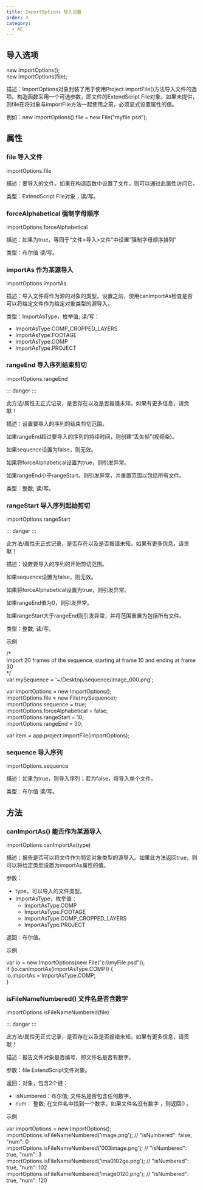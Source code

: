 ```yaml
---
title: ImportOptions 导入设置
order: 3
category:
  - AE
---
```

## 导入选项 #

new ImportOptions();  
new ImportOptions(file);

描述：ImportOptions对象封装了用于使用Project.importFile()方法导入文件的选项。构造函数采用一个可选参数，即文件的ExtendScript
File对象。如果未提供，则file在将对象与importFile方法一起使用之前，必须显式设置属性的值。

例如：new ImportOptions().file = new File("myfile.psd");

## 属性 #

### file 导入文件 #

importOptions.file

描述：要导入的文件。如果在构造函数中设置了文件，则可以通过此属性访问它。

类型：ExtendScript File对象；读/写。

### forceAlphabetical 强制字母顺序 #

importOptions.forceAlphabetical

描述：如果为true，等同于“文件>导入>文件”中设置“强制字母顺序排列”

类型：布尔值 读/写。

### importAs 作为某源导入 #

importOptions.importAs

描述：导入文件将作为源的对象的类型。设置之前，使用canImportAs检查是否可以将给定文件作为给定对象类型的源导入。

类型：ImportAsType，枚举值; 读/写：

  * ImportAsType.COMP_CROPPED_LAYERS
  * ImportAsType.FOOTAGE
  * ImportAsType.COMP
  * ImportAsType.PROJECT

### rangeEnd 导入序列结束剪切 #

importOptions.rangeEnd

::: danger
:::

此方法/属性无正式记录，是否存在以及是否报错未知，如果有更多信息，请贡献！

描述：设置要导入的序列的结束剪切范围。

如果rangeEnd超过要导入的序列的持续时间，则创建“丢失帧”(视频条)。

如果sequence设置为false，则无效。

如果将forceAlphabetical设置为true，则引发异常。

如果rangeEnd小于rangeStart，则引发异常，并重置范围以包括所有文件。

类型：整数; 读/写。

### rangeStart 导入序列起始剪切 #

importOptions.rangeStart

::: danger
:::

此方法/属性无正式记录，是否存在以及是否报错未知，如果有更多信息，请贡献！

描述：设置要导入的序列的开始剪切范围。

如果sequence设置为false，则无效。

如果将forceAlphabetical设置为true，则引发异常。

如果rangeEnd值为0，则引发异常。

如果rangeStart大于rangeEnd则引发异常，并将范围重置为包括所有文件。

类型：整数; 读/写。

示例

/*  
Import 20 frames of the sequence, starting at frame 10 and ending at frame 30  
*/  
var mySequence = '~/Desktop/sequence/image_000.png';

var importOptions = new ImportOptions();  
importOptions.file = new File(mySequence);  
importOptions.sequence = true;  
importOptions.forceAlphabetical = false;  
importOptions.rangeStart = 10;  
importOptions.rangeEnd = 30;

var item = app.project.importFile(importOptions);

### sequence 导入序列 #

importOptions.sequence

描述：如果为true，则导入序列；若为false，将导入单个文件。

类型：布尔值 读/写。

## 方法 #

### canImportAs() 能否作为某源导入 #

importOptions.canImportAs(type)

描述：报告是否可以将文件作为特定对象类型的源导入。如果此方法返回true，则可以将给定类型设置为importAs属性的值。

参数：

  * type，可以导入的文件类型。
  * ImportAsType，枚举值： 
    * ImportAsType.COMP
    * ImportAsType.FOOTAGE
    * ImportAsType.COMP_CROPPED_LAYERS
    * ImportAsType.PROJECT

返回：布尔值。

示例

var io = new ImportOptions(new File("c:\\\myFile.psd"));  
if (io.canImportAs(ImportAsType.COMP)) {  
io.importAs = ImportAsType.COMP;  
}

### isFileNameNumbered() 文件名是否含数字 #

importOptions.isFileNameNumbered(file)

::: danger
:::

此方法/属性无正式记录，是否存在以及是否报错未知，如果有更多信息，请贡献！

描述：报告文件对象是否编号，即文件名是否有数字。

参数：file ExtendScript文件对象。

返回：对象，包含2个键：

  * isNumbered：布尔值; 文件名是否包含任何数字，
  * num： 整数; 在文件名中找到一个数字。如果文件名没有数字 ，则返回0 。

示例

var importOptions = new ImportOptions();  
importOptions.isFileNameNumbered('image.png'); // "isNumbered": false, "num":
0  
importOptions.isFileNameNumbered('003image.png'); // "isNumbered": true,
"num": 3  
importOptions.isFileNameNumbered('ima0102ge.png'); // "isNumbered": true,
"num": 102  
importOptions.isFileNameNumbered('image0120.png'); // "isNumbered": true,
"num": 120

